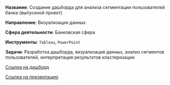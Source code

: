 **Название**:
Создание дашборда для анализа сегментации пользователей банка (выпускной проект)

**Направление**:
Визуализация данных

**Сфера деятельности**:
Банковская сфера

**Инструменты**:
`Tableau`, `PowerPoint`

**Задачи**:
Разработка дашборда, визуализация данных, анализ сегментов пользователей, интерпретация результатов кластеризации

[Ссылка на дашборд](https://public.tableau.com/app/profile/kirill5866/viz/FinalProject_YP/Dashboard1)

[Ссылка на презентацию](https://disk.yandex.ru/i/FZPcIRKeXApxJA)
